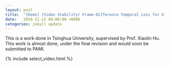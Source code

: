 ```yaml
---
layout: post
title:  "[Demo] (Video Stability) Frame-Difference Temporal Loss for Video Stylization"
date:   2018-11-12 09:00:00 +0800
categories: jekyll update
---
```


This is a work done in Tsinghua University, supervised by Prof. Xiaolin Hu. This work is almost done, under the final revision and would soon be submitted to PAMI.

{% include select_video.html %}